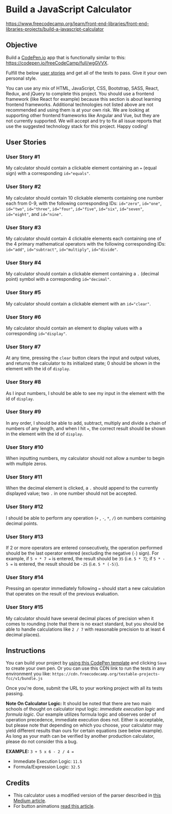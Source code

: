 # Build a JavaScript Calculator

https://www.freecodecamp.org/learn/front-end-libraries/front-end-libraries-projects/build-a-javascript-calculator
## Objective

Build a [CodePen.io](https://codepen.io/) app that is functionally similar to this: https://codepen.io/freeCodeCamp/full/wgGVVX.

Fulfill the below [user stories](https://en.wikipedia.org/wiki/User_story) and get all of the tests to pass. Give it your own personal style.

You can use any mix of HTML, JavaScript, CSS, Bootstrap, SASS, React, Redux, and jQuery to complete this project. You should use a frontend framework (like React for example) because this section is about learning frontend frameworks. Additional technologies not listed above are not recommended and using them is at your own risk. We are looking at supporting other frontend frameworks like Angular and Vue, but they are not currently supported. We will accept and try to fix all issue reports that use the suggested technology stack for this project. Happy coding!

## User Stories

### User Story #1

My calculator should contain a clickable element containing an `=` (equal sign) with a corresponding `id="equals"`.

### User Story #2

My calculator should contain 10 clickable elements containing one number each from 0-9, with the following corresponding IDs: `id="zero"`, `id="one"`, `id="two"`, `id="three"`, `id="four"`, `id="five"`, `id="six"`, `id="seven"`, `id="eight"`, and `id="nine"`.

### User Story #3

My calculator should contain 4 clickable elements each containing one of the 4 primary mathematical operators with the following corresponding IDs: `id="add"`, `id="subtract"`, `id="multiply"`, `id="divide"`.

### User Story #4

My calculator should contain a clickable element containing a `.` (decimal point) symbol with a corresponding `id="decimal"`.

### User Story #5

My calculator should contain a clickable element with an `id="clear"`.

### User Story #6

My calculator should contain an element to display values with a corresponding `id="display"`.

### User Story #7

At any time, pressing the `clear` button clears the input and output values, and returns the calculator to its initialized state; 0 should be shown in the element with the id of `display`.

### User Story #8

As I input numbers, I should be able to see my input in the element with the id of `display`.

### User Story #9

In any order, I should be able to add, subtract, multiply and divide a chain of numbers of any length, and when I hit `=`, the correct result should be shown in the element with the id of `display`.

### User Story #10

When inputting numbers, my calculator should not allow a number to begin with multiple zeros.

### User Story #11

When the decimal element is clicked, a `.` should append to the currently displayed value; two `.` in one number should not be accepted.

### User Story #12

I should be able to perform any operation (`+` , `-`, `*`, `/`) on numbers containing decimal points.

### User Story #13

If 2 or more operators are entered consecutively, the operation performed should be the last operator entered (excluding the negative (`-`) sign). For example, if `5 + * 7 =` is entered, the result should be `35` (i.e. `5 * 7`); if `5 * - 5 =` is entered, the result should be `-25` (i.e. `5 * (-5)`).

### User Story #14

Pressing an operator immediately following `=` should start a new calculation that operates on the result of the previous evaluation.

### User Story #15

My calculator should have several decimal places of precision when it comes to rounding (note that there is no exact standard, but you should be able to handle calculations like `2 / 7` with reasonable precision to at least 4 decimal places).

## Instructions

You can build your project by [using this CodePen template](https://codepen.io/pen?template=MJjpwO) and clicking `Save` to create your own pen. Or you can use this CDN link to run the tests in any environment you like: `https://cdn.freecodecamp.org/testable-projects-fcc/v1/bundle.js`

Once you're done, submit the URL to your working project with all its tests passing.

**Note On Calculator Logic:** It should be noted that there are two main schools of thought on calculator input logic: _immediate execution logic_ and _formula logic_. Our example utilizes formula logic and observes order of operation precedence, immediate execution does not. Either is acceptable, but please note that depending on which you choose, your calculator may yield different results than ours for certain equations (see below example). As long as your math can be verified by another production calculator, please do not consider this a bug.

**EXAMPLE:** `3 + 5 x 6 - 2 / 4 =`

+ Immediate Execution Logic: `11.5`
+ Formula/Expression Logic: `32.5`

## Credits

+ This calculator uses a modified version of the parser described in [this Medium article](https://medium.com/@stoopidguy1992/how-to-write-a-math-expression-parser-in-javascript-b5147bc9466b).
+ For button animations [read this article](https://www.joshwcomeau.com/animation/3d-button/).
